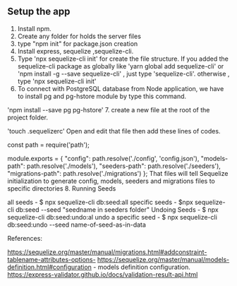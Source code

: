Setup the app
-------------

1. Install npm.
2. Create any folder for holds the server files
3. type "npm init" for package.json creation
4. Install express, sequelize ,sequelize-cli.
5. Type 'npx sequelize-cli init' for create the file structure.
    If you added the sequelize-cli package as globally like 'yarn global add sequelize-cli' or 'npm install -g --save sequelize-cli' ,  just type 'sequelize-cli'.
    otherwise , type 'npx sequelize-cli init'
6. To connect with PostgreSQL database from Node application, we have to install pg and pg-hstore module by type this command.

'npm install --save pg pg-hstore'
7. create a new file at the root of the project folder.

'touch .sequelizerc'
Open and edit that file then add these lines of codes.

const path = require('path');

module.exports = {
  "config": path.resolve('./config', 'config.json'),
  "models-path": path.resolve('./models'),
  "seeders-path": path.resolve('./seeders'),
  "migrations-path": path.resolve('./migrations')
};
That files will tell Sequelize initialization to generate config, models, seeders and migrations files to specific directories
8. Running Seeds

all seeds - $ npx sequelize-cli db:seed:all
specific seeds - $npx sequelize-cli db:seed --seed "seedname in seeders folder"
Undoing Seeds - $ npx sequelize-cli db:seed:undo:al
undo a specific seed - $ npx sequelize-cli db:seed:undo --seed name-of-seed-as-in-data


References:

https://sequelize.org/master/manual/migrations.html#addconstraint-tablename-attributes-options-
https://sequelize.org/master/manual/models-definition.html#configuration - models definition configuration.
https://express-validator.github.io/docs/validation-result-api.html